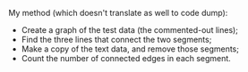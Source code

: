 My method (which doesn't translate as well to code dump):
 - Create a graph of the test data (the commented-out lines);
 - Find the three lines that connect the two segments;
 - Make a copy of the text data, and remove those segments;
 - Count the number of connected edges in each segment.
